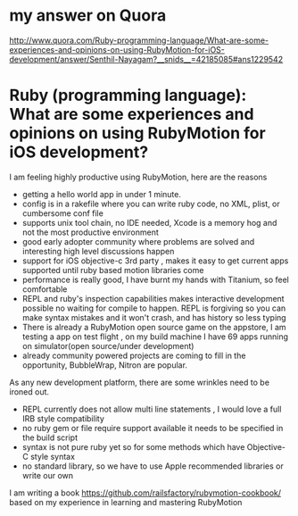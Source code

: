 
# my answer on Quora

http://www.quora.com/Ruby-programming-language/What-are-some-experiences-and-opinions-on-using-RubyMotion-for-iOS-development/answer/Senthil-Nayagam?__snids__=42185085#ans1229542


# Ruby (programming language): What are some experiences and opinions on using RubyMotion for iOS development?

I am feeling highly productive using RubyMotion, here are the reasons

* getting a hello world app in under 1 minute.
* config is in a rakefile where you can write ruby code, no XML, plist, or cumbersome conf file
* supports unix tool chain, no IDE needed, Xcode is a memory hog and not the most productive environment
* good early adopter community where problems are solved and interesting high level discussions happen
* support for iOS objective-c 3rd party , makes it easy to get current apps supported until ruby based motion libraries come
* performance is really good, I have burnt my hands with Titanium, so feel comfortable
* REPL and ruby's inspection capabilities makes interactive development possible no waiting for compile to happen. REPL is forgiving so you can make syntax mistakes and it won't crash, and has history so less typing
* There is already a RubyMotion open source game on the appstore, I am testing a app on test flight , on my build machine I have 69 apps running on simulator(open source/under development)
* already community powered projects are coming to fill in the opportunity, BubbleWrap, Nitron are popular.

As any new development platform, there are some wrinkles need to be ironed out.
* REPL currently does not allow multi line statements , I would love  a full IRB style compatibility
* no ruby gem or file require support available it needs to be specified in the build script
* syntax is not pure ruby yet so for some methods which have Objective-C style syntax
* no standard library, so we have to use Apple recommended libraries or write our own

 I am writing a book https://github.com/railsfactory/rubymotion-cookbook/ based on my experience in learning and mastering RubyMotion